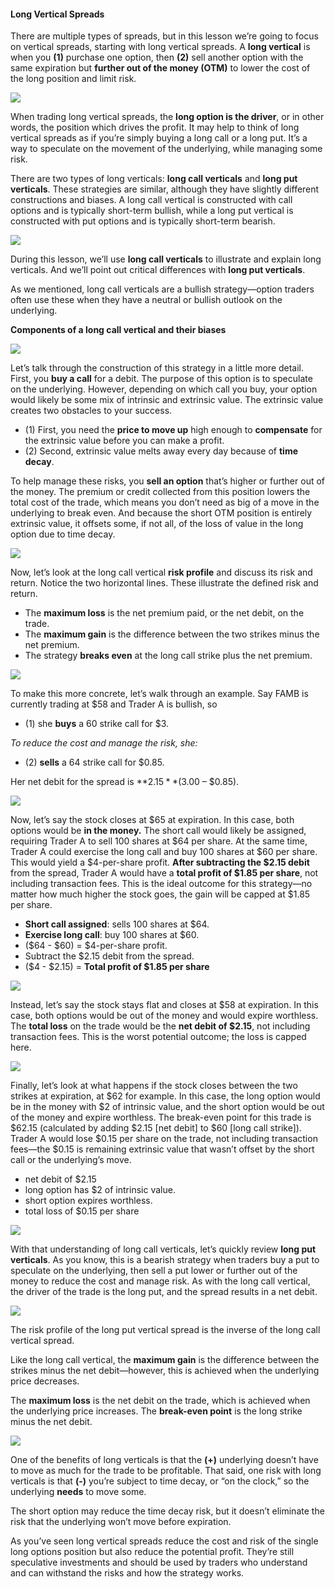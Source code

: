 #### Long Vertical Spreads

There are multiple types of spreads, but in this lesson we’re going to focus on vertical spreads, starting with long vertical spreads. A **long vertical** is when you **(1)** purchase one option, then **(2)** sell another option with the same expiration but **further out of the money (OTM)** to lower the cost of the long position and limit risk.

![](https://education.ameritrade.com/content/cms/images/BDTO_Lesson_5.20.01.jpg)

When trading long vertical spreads, the **long option is the driver**, or in other words, the position which drives the profit. It may help to think of long vertical spreads as if you’re simply buying a long call or a long put. It’s a way to speculate on the movement of the underlying, while managing some risk.

There are two types of long verticals: **long call verticals** and **long put verticals**. These strategies are similar, although they have slightly different constructions and biases. A long call vertical is constructed with call options and is typically short-term bullish, while a long put vertical is constructed with put options and is typically short-term bearish.

![](https://education.ameritrade.com/content/cms/images/BDTO_Lesson_5.20.02.jpg)

During this lesson, we’ll use  **long call verticals**  to illustrate and explain long verticals. And we’ll point out critical differences with **long put verticals**.

As we mentioned, long call verticals are a bullish strategy—option traders often use these when they have a neutral or bullish outlook on the underlying.

**Components of a long call vertical and their biases**

![](https://education.ameritrade.com/content/cms/images/BDTO_Lesson_5.20.03.jpg)

Let’s talk through the construction of this strategy in a little more detail. First, you  **buy a call**  for a debit. The purpose of this option is to speculate on the underlying. However, depending on which call you buy, your option would likely be some mix of intrinsic and extrinsic value. The extrinsic value creates two obstacles to your success. 

- (1) First, you need the  **price to move up**  high enough to **compensate** for the extrinsic value before you can make a profit. 
- (2) Second, extrinsic value melts away every day because of  **time decay**. 

To help manage these risks, you  **sell an option** that’s higher or further out of the money. The premium or credit collected from this position lowers the total cost of the trade, which means you don’t need as big of a move in the underlying to break even. And because the short OTM position is entirely extrinsic value, it offsets some, if not all, of the loss of value in the long option due to time decay.

![](https://education.ameritrade.com/content/cms/images/BDTO_Lesson_5.20.04.jpg)

Now, let’s look at the long call vertical  **risk profile**  and discuss its risk and return. Notice the two horizontal lines. These illustrate the defined risk and return. 

- The  **maximum loss** is the net premium paid, or the net debit, on the trade. 
- The  **maximum gain** is the difference between the two strikes minus the net premium. 
- The strategy  **breaks even** at the long call strike plus the net premium.

![](https://education.ameritrade.com/content/cms/images/BDTO_Lesson_5.20.05.jpg)

To make this more concrete, let’s walk through an example. Say FAMB is currently trading at $58 and Trader A is bullish, so
 
- (1) she **buys** a 60 strike call for $3. 
 
*To reduce the cost and manage the risk, she:*

- (2) **sells** a 64 strike call for $0.85. 

Her net debit for the spread is **$2.15** ($3.00 – $0.85).

![](https://education.ameritrade.com/content/cms/images/BDTO_Lesson_5.20.06.jpg)

Now, let’s say the stock closes at $65 at expiration. In this case, both options would be **in the money.** The short call would likely be assigned, requiring Trader A to sell 100 shares at $64 per share. At the same time, Trader A could exercise the long call and buy 100 shares at $60 per share. This would yield a $4-per-share profit. **After subtracting the $2.15 debit** from the spread, Trader A would have a **total profit of $1.85 per share**, not including transaction fees. This is the ideal outcome for this strategy—no matter how much higher the stock goes, the gain will be capped at $1.85 per share.

- **Short call assigned**: sells 100 shares at $64.
- **Exercise long call**: buy 100 shares at $60.
- ($64 - $60) = $4-per-share profit.
- Subtract the $2.15 debit from the spread.
- ($4 - $2.15) = **Total profit of $1.85 per share**

![](https://education.ameritrade.com/content/cms/images/BDTO_Lesson_5.20.07.jpg)

Instead, let’s say the stock stays flat and closes at $58 at expiration. In this case, both options would be out of the money and would expire worthless. The **total loss** on the trade would be the **net debit of $2.15**, not including transaction fees. This is the worst potential outcome; the loss is capped here.

![](https://education.ameritrade.com/content/cms/images/BDTO_Lesson_5.20.08.jpg)

Finally, let’s look at what happens if the stock closes between the two strikes at expiration, at $62 for example. In this case, the long option would be in the money with $2 of intrinsic value, and the short option would be out of the money and expire worthless. The break-even point for this trade is $62.15 (calculated by adding $2.15 [net debit] to $60 [long call strike]). Trader A would lose $0.15 per share on the trade, not including transaction fees—the $0.15 is remaining extrinsic value that wasn’t offset by the short call or the underlying’s move.

- net debit of $2.15
- long option has $2 of intrinsic value.
- short option expires worthless.
- total loss of $0.15 per share

![](https://education.ameritrade.com/content/cms/images/BDTO_Lesson_5.20.09.jpg)

With that understanding of long call verticals, let’s quickly review  **long put verticals**. As you know, this is a bearish strategy when traders buy a put to speculate on the underlying, then sell a put lower or further out of the money to reduce the cost and manage risk. As with the long call vertical, the driver of the trade is the long put, and the spread results in a net debit.

![](https://education.ameritrade.com/content/cms/images/BDTO_Lesson_5.20.10.jpg)

The risk profile of the long put vertical spread is the inverse of the long call vertical spread. 

Like the long call vertical, the  **maximum gain**  is the difference between the strikes minus the net debit—however, this is achieved when the underlying price decreases. 

The  **maximum loss**  is the net debit on the trade, which is achieved when the underlying price increases. The  **break-even point**  is the long strike minus the net debit.

![](https://education.ameritrade.com/content/cms/images/BDTO_Lesson_5.20.11.jpg)

One of the benefits of long verticals is that the **(+)** underlying doesn’t have to move as much for the trade to be profitable. That said, one risk with long verticals is that **(-)** you’re subject to time decay, or “on the clock,” so the underlying **needs** to move some. 

The short option may reduce the time decay risk, but it doesn’t eliminate the risk that the underlying won’t move before expiration.

As you’ve seen long vertical spreads reduce the cost and risk of the single long options position but also reduce the potential profit. They’re still speculative investments and should be used by traders who understand and can withstand the risks and how the strategy works.
<!--stackedit_data:
eyJoaXN0b3J5IjpbLTEwNDYyNjYwNjksMTU4OTk3MDk4NywtNT
M4NTQxOTIwXX0=
-->